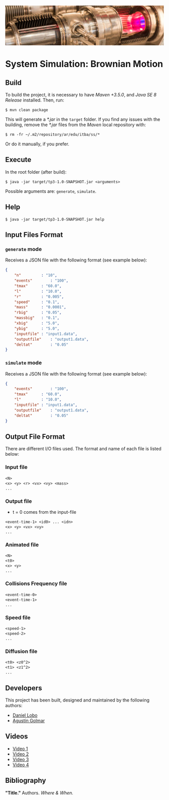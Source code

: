 ![...](resources/image/readme-header.png)

# System Simulation: Brownian Motion

## Build

To build the project, it is necessary to have _Maven +3.5.0_, and
_Java SE 8 Release_ installed. Then, run:

```
$ mvn clean package
```

This will generate a _\*.jar_ in the `target` folder. If you find any issues
with the building, remove the _\*.jar_ files from the _Maven_ local
repository with:

```
$ rm -fr ~/.m2/repository/ar/edu/itba/ss/*
```

Or do it manually, if you prefer.

## Execute

In the root folder (after build):

```
$ java -jar target/tp3-1.0-SNAPSHOT.jar <arguments>
```

Possible arguments are: `generate`, `simulate`.

## Help

```
$ java -jar target/tp3-1.0-SNAPSHOT.jar help
```

## Input Files Format

### `generate` mode

Receives a JSON file with the following format (see example below):

```json
{
	"n"			: "10",
	"events"		: "100",
	"tmax"		: "60.0",
	"l"			: "10.0",
	"r"			: "0.005",
	"speed"		: "0.1",
	"mass"		: "0.0001",
	"rbig"		: "0.05",
	"massbig"	: "0.1",
	"xbig"		: "5.0",
	"ybig"		: "5.0",
	"inputfile"	: "input1.data",
	"outputfile"	: "output1.data",
	"deltat"		: "0.05"
}
```

### `simulate` mode

Receives a JSON file with the following format (see example below):

```json
{
	"events"		: "100",
	"tmax"		: "60.0",
	"l"			: "10.0",
	"inputfile"	: "input1.data",
	"outputfile"	: "output1.data",
	"deltat"		: "0.05"
}
```

## Output File Format

There are different I/O files used. The format and name of each file is listed below:

### Input file  

```
<N>
<x> <y> <r> <vx> <vy> <mass>
...
```

### Output file

* t = 0 comes from the input-file

```
<event-time-1> <id0> ... <idn>
<x> <y> <vx> <vy>
...
```

### Animated file

```
<N>
<t0>
<x> <y>
...
```

### Collisions Frequency file

```
<event-time-0>
<event-time-1>
...
```
### Speed file

```
<speed-1>
<speed-2>
...
```
### Diffusion file

```
<t0> <z0^2>
<t1> <z1^2>
...
```

## Developers

This project has been built, designed and maintained by the following authors:

* [Daniel Lobo](https://github.com/lobo)
* [Agustín Golmar](https://github.com/agustin-golmar)

## Videos

* [Video 1](https://www.youtube.com/watch?v=nPM2uZ0EDr0)
* [Video 2](https://www.youtube.com/watch?v=WNQg-xx5pzw)
* [Video 3](https://www.youtube.com/watch?v=Xg5UGYwZ5G4)
* [Video 4](https://www.youtube.com/watch?v=X0D1JBwEPUE)

## Bibliography

__"Title."__ Authors. _Where & When._
